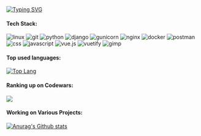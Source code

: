 [![Typing SVG](https://readme-typing-svg.demolab.com/?lines=Hi+there,+I+am+Meylis.+Currently;diving+into+captivating+world+of;web+development.&width=450)](https://git.io/typing-svg)

#### Tech Stack:
![linux](https://img.shields.io/badge/Linux-white?logo=linux&logoColor=black)
![git](https://img.shields.io/badge/git-orange?logo=git&logoColor=white)
![python](https://img.shields.io/badge/Python-blue?logo=python&logoColor=white)
![django](https://img.shields.io/badge/Django-green?logo=django&logoColor=white)
![gunicorn](https://img.shields.io/badge/Gunicorn-darkgreen?logo=gunicorn&logoColor=white)
![nginx](https://img.shields.io/badge/NGINX-0b6623?logo=nginx&logoColor=white)
![docker](https://img.shields.io/badge/Docker-white?logo=docker&logoColor=blue)
![postman](https://img.shields.io/badge/Postman-orange?logo=postman&logoColor=white)
![css](https://img.shields.io/badge/CSS-0096FF?logo=css&logoColor=white)
![javascript](https://img.shields.io/badge/JavaScript-yellow?logo=javascript&logoColor=black)
![vue.js](https://img.shields.io/badge/Vue.js-white?logo=vue.js&logoColor=4caf50)
![vuetify](https://img.shields.io/badge/Vuetify-white?logo=vuetify&logoColor=blue)
![gimp](https://img.shields.io/badge/GIMP-white?logo=gimp&logoColor=grey)

#### Top used languages:
[![Top Lang](https://github-readme-stats.vercel.app/api/top-langs/?username=sabi70&layout=compact&bg_color=DEG,e3f2fd,bbdefb,90caf9)](https://github.com/anuraghazra/github-readme-stats)

#### Ranking up on Codewars:
<img src="https://www.codewars.com/users/sabi70/badges/large" />

#### Working on Various Projects:
[![Anurag's Github stats](https://github-readme-stats.vercel.app/api?username=sabi70&show_icons=true&theme=dark#gh-dark-mode-only)](https://github.com/anuraghazra/github-readme-stats)

